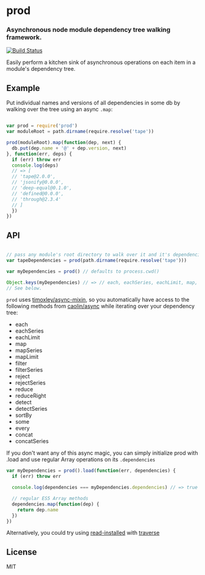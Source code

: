 # prod

### Asynchronous node module dependency tree walking framework.

[![Build Status](https://travis-ci.org/timoxley/prod.png?branch=master)](https://travis-ci.org/timoxley/prod)

Easily perform a kitchen sink of asynchronous operations on each item in a module's dependency tree.

## Example

Put individual names and versions of all dependencies in some db by walking over the tree using an async `.map`:

```js

var prod = require('prod')
var moduleRoot = path.dirname(require.resolve('tape'))

prod(moduleRoot).map(function(dep, next) {
  db.put(dep.name + '@' + dep.version, next)
}, function(err, deps) {
  if (err) throw err
  console.log(deps)
  // => [
  // 'tape@2.0.0',
  // 'jsonify@0.0.0',
  // 'deep-equal@0.1.0',
  // 'defined@0.0.0',
  // 'through@2.3.4'
  // ]
  })
})

```

## API

```js

// pass any module's root directory to walk over it and it's dependencies
var tapeDependencies = prod(path.dirname(require.resolve('tape')))

var myDependencies = prod() // defaults to process.cwd()

Object.keys(myDependencies) // => // each, eachSeries, eachLimit, map, ...etc.
// See below.

```

`prod` uses [timoxley/async-mixin](https://github.com/timoxley/async-mixin), so you automatically have access to the following
methods from [caolin/async](https://github.com/caolan/async) while iterating over your dependency tree:

* each
* eachSeries
* eachLimit
* map
* mapSeries
* mapLimit
* filter
* filterSeries
* reject
* rejectSeries
* reduce
* reduceRight
* detect
* detectSeries
* sortBy
* some
* every
* concat
* concatSeries

If you don't want any of this async magic, you can simply initialize
prod with .load and use regular Array operations on its `.dependencies`

```js
var myDependencies = prod().load(function(err, dependencies) {
  if (err) throw err

  console.log(dependencies === myDependencies.dependencies) // => true

  // regular ES5 Array methods
  dependencies.map(function(dep) {
    return dep.name
  })
})

```

Alternatively, you could try using [read-installed](https://github.com/isaacs/read-installed)
with [traverse](https://github.com/substack/js-traverse)

## License

MIT
